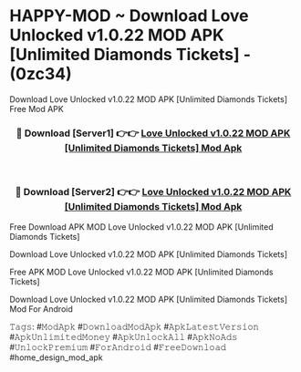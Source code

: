 # HAPPY-MOD ~ Download Love Unlocked v1.0.22 MOD APK [Unlimited Diamonds Tickets] - (0zc34)
Download Love Unlocked v1.0.22 MOD APK [Unlimited Diamonds Tickets] Free Mod APK

<div align="center">
<h3>🔴 Download [Server1] 👉👉 <a href="https://apk-comot.site?title=Love_Unlocked_v1.0.22_MOD_APK_[Unlimited_Diamonds_Tickets]">Love Unlocked v1.0.22 MOD APK [Unlimited Diamonds Tickets] Mod Apk</a></h3><br>

<h3>🔴 Download [Server2] 👉👉 <a href="https://apk-comot.site?title=Love_Unlocked_v1.0.22_MOD_APK_[Unlimited_Diamonds_Tickets]">Love Unlocked v1.0.22 MOD APK [Unlimited Diamonds Tickets] Mod Apk</a></h3>
</div>


Free Download APK MOD Love Unlocked v1.0.22 MOD APK [Unlimited Diamonds Tickets]

Download Love Unlocked v1.0.22 MOD APK [Unlimited Diamonds Tickets] 

Free APK MOD Love Unlocked v1.0.22 MOD APK [Unlimited Diamonds Tickets] 

Download Love Unlocked v1.0.22 MOD APK [Unlimited Diamonds Tickets] Mod For Android

𝚃𝚊𝚐𝚜: #𝙼𝚘𝚍𝙰𝚙𝚔 #𝙳𝚘𝚠𝚗𝚕𝚘𝚊𝚍𝙼𝚘𝚍𝙰𝚙𝚔 #𝙰𝚙𝚔𝙻𝚊𝚝𝚎𝚜𝚝𝚅𝚎𝚛𝚜𝚒𝚘𝚗 #𝙰𝚙𝚔𝚄𝚗𝚕𝚒𝚖𝚒𝚝𝚎𝚍𝙼𝚘𝚗𝚎𝚢 #𝙰𝚙𝚔𝚄𝚗𝚕𝚘𝚌𝚔𝙰𝚕𝚕 #𝙰𝚙𝚔𝙽𝚘𝙰𝚍𝚜 #𝚄𝚗𝚕𝚘𝚌𝚔𝙿𝚛𝚎𝚖𝚒𝚞𝚖 #𝙵𝚘𝚛𝙰𝚗𝚍𝚛𝚘𝚒𝚍 #𝙵𝚛𝚎𝚎𝙳𝚘𝚠𝚗𝚕𝚘𝚊𝚍 #home_design_mod_apk